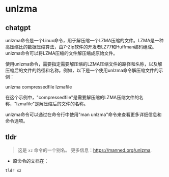 # unlzma 
## chatgpt 
unlzma命令是一个Linux命令，用于解压缩一个LZMA压缩的文件。LZMA是一种高压缩比的数据压缩算法，由7-Zip软件的开发者LZ77和Huffman编码组成。unlzma命令可以将LZMA压缩的文件解压缩成原始文件。

使用unlzma命令，需要指定需要解压缩的LZMA压缩文件的路径和名称，以及解压缩后的文件的路径和名称。例如，以下是一个使用unlzma命令解压缩文件的示例：

unlzma compressedfile lzmafile

在这个示例中，"compressedfile"是需要解压缩的LZMA压缩文件的名称，"lzmafile"是解压缩后的文件的名称。

unlzma命令可以通过在命令行中使用"man unlzma"命令来查看更多详细信息和命令选项。 

## tldr 
 
> 这是 `xz` 命令的一个别名。
> 更多信息：<https://manned.org/unlzma>.

- 原命令的文档在：

`tldr xz`
